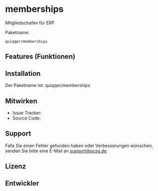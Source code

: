 memberships
========

Mitgliedschafen für ERP

Paketname:

    quiqqer/memberships


Features (Funktionen)
--------


Installation
------------

Der Paketname ist: quiqqer/memberships


Mitwirken
----------

- Issue Tracker: 
- Source Code: 


Support
-------

Falls Sie einen Fehler gefunden haben oder Verbesserungen wünschen,
senden Sie bitte eine E-Mail an support@pcsg.de.


Lizenz
-------


Entwickler
--------
